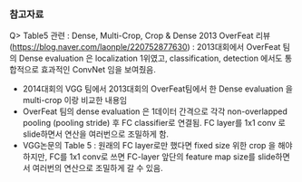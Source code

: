 ### 참고자료

Q> Table5 관련 : Dense, Multi-Crop, Crop & Dense
2013 OverFeat 리뷰(https://blog.naver.com/laonple/220752877630) : 2013대회에서 OverFeat 팀의 Dense evaluation 은 localization 1위였고, classification, detection 에서도 통합적으로 효과적인 ConvNet 임을 보여줬음. 
- 2014대회의 VGG 팀에서 2013대회의 OverFeat팀에서 한 Dense evaluation 을 multi-crop 이랑 비교한 내용임
- OverFeat 팀의 dense evaluation 은 1데이터 간격으로 각각 non-overlapped pooling (pooling stride) 후 FC classifier로 연결됨. FC layer를 1x1 conv 로 slide하면서 연산을 여러번으로 조밀하게 함. 
- VGG논문의 Table 5 : 원래의 FC layer로만 했다면 fixed size 위한 crop 을 해야하지만, FC를 1x1 conv로 쓰면 FC-layer 앞단의 feature map size를 slide하면서 여러번의 연산으로 조밀하게 갈 수 있음.
